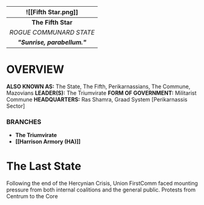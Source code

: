 
| ![[Fifth Star.png]] |
| :----------------------------------: |
|          **The Fifth Star**          |
|       *ROGUE COMMUNARD STATE*        |
|     ***"Sunrise, parabellum."***     |
# **OVERVIEW**
**ALSO KNOWN AS:** The State, The Fifth, Perikarnassians, The Commune, Mazovians
**LEADER(S):** The Triumvirate
**FORM OF GOVERNMENT:** Militarist Commune 
**HEADQUARTERS:** Ras Shamra, Graad System [Perikarnassis Sector]

### **BRANCHES**
- **The Triumvirate**
- **[[Harrison Armory (HA)]]**


# **The Last State**
Following the end of the Hercynian Crisis, Union FirstComm faced mounting pressure from both internal coalitions and the general public. Protests from Centrum to the Core 

